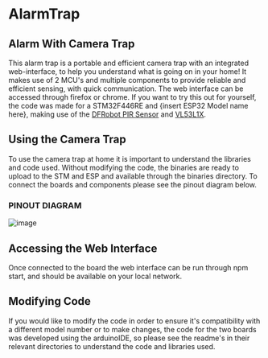 # AlarmTrap
## Alarm With Camera Trap
This alarm trap is a portable and efficient camera trap with an integrated web-interface, to help you understand what is going on in your home! It makes use of 2 MCU's and multiple components to provide reliable and efficient sensing, with quick communication. The web interface can be accessed through firefox or chrome. If you want to try this out for yourself, the code was made for a STM32F446RE and {insert ESP32 Model name here}, making use of the [DFRobot PIR Sensor](https://wiki.dfrobot.com/PIR_Motion_Sensor_V1.0_SKU_SEN0171) and [VL53L1X](https://www.st.com/en/imaging-and-photonics-solutions/vl53l1x.html). 

## Using the Camera Trap
To use the camera trap at home it is important to understand the libraries and code used.
Without modifying the code, the binaries are ready to upload to the STM and ESP and available through the binaries directory. To connect the boards and components please see the pinout diagram below.

### PINOUT DIAGRAM
![image](https://github.com/user-attachments/assets/6e901b13-24dc-4c2e-bc6d-1d5d26c495cb)



## Accessing the Web Interface
Once connected to the board the web interface can be run through npm start, and should be available on your local network.

## Modifying Code
If you would like to modify the code in order to ensure it's compatibility with a different model number or to make changes, the code for the two boards was developed using the arduinoIDE, so please see the readme's in their relevant directories to understand the code and libraries used. 

